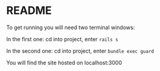 # README

To get running you will need two terminal windows:

In the first one: cd into project, enter ```rails s```

In the second one: cd into project, enter ```bundle exec guard```

You will find the site hosted on localhost:3000
